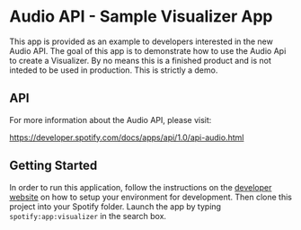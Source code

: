 Audio API - Sample Visualizer App
=================================

This app is provided as an example to developers interested in the new Audio API.
The goal of this app is to demonstrate how to use the Audio Api to create a Visualizer.
By no means this is a finished product and is not inteded to be used in production.
This is strictly a demo.

API
---

For more information about the Audio API, please visit:

https://developer.spotify.com/docs/apps/api/1.0/api-audio.html


Getting Started
---------------

In order to run this application, follow the instructions on the [developer website](https://developer.spotify.com/technologies/apps/guidelines/developer/)
on how to setup your environment for development. Then clone this project into your Spotify folder.
Launch the app by typing `spotify:app:visualizer` in the search box.
